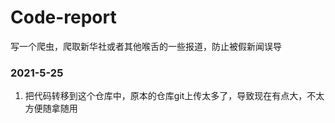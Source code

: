 # Code-report
写一个爬虫，爬取新华社或者其他喉舌的一些报道，防止被假新闻误导



### 2021-5-25

1. 把代码转移到这个仓库中，原本的仓库git上传太多了，导致现在有点大，不太方便随拿随用

